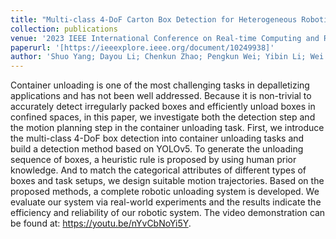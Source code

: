 ```yaml
---
title: "Multi-class 4-DoF Carton Box Detection for Heterogeneous Robotic Container Unloading"
collection: publications
venue: '2023 IEEE International Conference on Real-time Computing and Robotics (RCAR)'
paperurl: '[https://ieeexplore.ieee.org/document/10249938]'
author: 'Shuo Yang; Dayou Li; Chenkun Zhao; Pengkun Wei; Yibin Li; Wei Zhang'
---
```


Container unloading is one of the most challenging tasks in depalletizing applications and has not been well addressed. Because it is non-trivial to accurately detect irregularly packed boxes and efficiently unload boxes in confined spaces, in this paper, we investigate both the detection step and the motion planning step in the container unloading task. First, we introduce the multi-class 4-DoF box detection into container unloading tasks and build a detection method based on YOLOv5. To generate the unloading sequence of boxes, a heuristic rule is proposed by using human prior knowledge. And to match the categorical attributes of different types of boxes and task setups, we design suitable motion trajectories. Based on the proposed methods, a complete robotic unloading system is developed. We evaluate our system via real-world experiments and the results indicate the efficiency and reliability of our robotic system. The video demonstration can be found at: https://youtu.be/nYvCbNoYi5Y.
